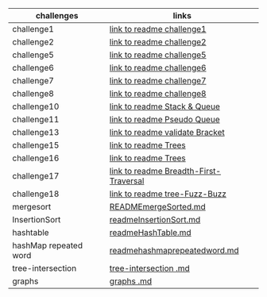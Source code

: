 | challenges            | links                                                        |
|-----------------------|--------------------------------------------------------------|
| challenge1            | [link to readme challenge1](READMEcc1.md)                    |
| challenge2            | [link to readme challenge2](READMEcc2.md)                    |
| challenge5            | [link to readme challenge5](readmecc5.md)                    |
| challenge6            | [link to readme challenge6](readmecc6.md)                    |
| challenge7            | [link to readme challenge7](readmecc7.md)                    |
| challenge8            | [link to readme challenge8](README8.md)                      |
| challenge10           | [link to readme Stack & Queue](ReadmeDS.md)                  |
| challenge11           | [link to readme Pseudo Queue](ReadmePS.md)                   |   
| challenge13           | [link to readme validate Bracket](README13.md)               |
| challenge15           | [link to readme Trees](README15.md)                          |
| challenge16           | [link to readme Trees](README16.md)                          |
| challenge17           | [link to readme Breadth-First-Traversal](README17.md)        |
| challenge18           | [link to readme tree-Fuzz-Buzz](README18.md)                 |
| mergesort             | [READMEmergeSorted.md](READMEmergeSorted.md)                 |
| InsertionSort         | [readmeInsertionSort.md](readmeInsertionSort.md)             |
| hashtable             | [readmeHashTable.md](readmeHashTable.md)                     |
| hashMap repeated word | [readmehashmaprepeatedword.md](readmehashmaprepeatedword.md) |
| tree-intersection     | [tree-intersection .md](tree-intersection.md)                |
| graphs                | [graphs .md](graphs.md)                                      |





